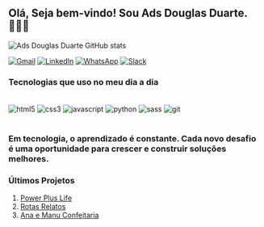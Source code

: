## Olá, Seja bem-vindo! Sou Ads Douglas Duarte. 🧑🏽‍🚀

![Ads Douglas Duarte GitHub stats](https://github-readme-stats.vercel.app/api?username=adsdouglasduarte&show_icons=true&theme=radical)

[![Gmail](https://img.shields.io/badge/Gmail-D14836?style=for-the-badge&logo=gmail&logoColor=white)](mailto:adsdouglasduarte@gmail.com)
[![LinkedIn](https://img.shields.io/badge/LinkedIn-0077B5?style=for-the-badge&logo=linkedin&logoColor=white)](https://linkedin.com/in/douglas-duarte-55048530b)
[![WhatsApp](https://img.shields.io/badge/WhatsApp-25D366?style=for-the-badge&logo=whatsapp&logoColor=white)](https://wa.me/qr/OA3P5VRRNOK3O1)
[![Slack](https://img.shields.io/badge/Slack-4A154B?style=for-the-badge&logo=slack&logoColor=white)](https://planodecarreirasebac.slack.com/team/U0754J5DFPC)

### Tecnologias que uso no meu dia a dia

<div style="display: inline_block"><br/>
  <img align="center" alt="html5" src="https://img.shields.io/badge/HTML5-E34F26?style=for-the-badge&logo=html5&logoColor=white">
  <img align="center" alt="css3" src="https://img.shields.io/badge/CSS3-1572B6?style=for-the-badge&logo=css3&logoColor=white">
  <img align="center" alt="javascript" src="https://img.shields.io/badge/JavaScript-F7DF1E?style=for-the-badge&logo=javascript&logoColor=black">
  <img align="center" alt="python" src="https://img.shields.io/badge/Python-3776AB?style=for-the-badge&logo=python&logoColor=white">
  <img align="center" alt="sass" src="https://img.shields.io/badge/Sass-CC6699?style=for-the-badge&logo=sass&logoColor=white">
  <img align="center" alt="git" src="https://img.shields.io/badge/Git-F05032?style=for-the-badge&logo=git&logoColor=white">
</div><br/>

### Em tecnologia, o aprendizado é constante. Cada novo desafio é uma oportunidade para crescer e construir soluções melhores.

### Últimos Projetos

1. [Power Plus Life](https://powerpluslife.vercel.app/)
2. [Rotas Relatos](https://rotas-relatos.vercel.app/)
3. [Ana e Manu Confeitaria](https://anaemanuconfeitaria.vercel.app/)

